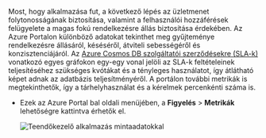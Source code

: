 Most, hogy alkalmazása fut, a következő lépés az üzletmenet folytonosságának biztosítása, valamint a felhasználói hozzáférések felügyelete a magas fokú rendelkezésre állás biztosítása érdekében. Az Azure Portalon különböző adatokat tekinthet meg gyűjteménye rendelkezésre állásáról, késéséről, átviteli sebességéről és konzisztenciájáról. Az [Azure Cosmos DB szolgáltatói szerződésekre (SLA-k)](https://azure.microsoft.com/support/legal/sla/documentdb/) vonatkozó egyes gráfokon egy-egy vonal jelöli az SLA-k feltételeinek teljesítéséhez szükséges kvótákat és a tényleges használatot, így átlátható képet adnak az adatbázis teljesítményéről. A portálon további metrikák is megtekinthetők, így a tárhelyhasználat és a kérelmek percenkénti száma is.

* Ezek az Azure Portal bal oldali menüjében, a **Figyelés** > **Metrikák** lehetőségre kattintva érhetők el.

   ![Teendőkezelő alkalmazás mintaadatokkal](./media/cosmosdb-tutorial-review-slas/azure-cosmosdb-portal-metrics-slas.png)